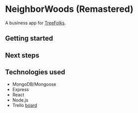 # NeighborWoods (Remastered)

A business app for [TreeFolks](https://www.treefolks.org/get-a-tree/neighborwoods/).

## Getting started


## Next steps


## Technologies used
* MongoDB/Mongoose
* Express
* React
* Node.js
* Trello [board](https://trello.com/b/e6e49zdm/neighborwoods-remastered)